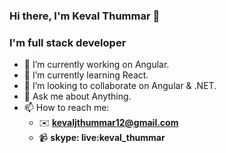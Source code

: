 ### Hi there, I'm Keval Thummar 👋

### I'm full stack developer
<!--
**kevaljthummar/kevaljthummar** is a ✨ _special_ ✨ repository because its `README.md` (this file) appears on your GitHub profile.

Here are some ideas to get you started:
- 😄 Pronouns: ...
- ⚡ Fun fact: ...
- 🤔 I’m looking for help with AWS.
-->

- 🔭 I’m currently working on Angular.
- 🌱 I’m currently learning React.
- 👯 I’m looking to collaborate on Angular & .NET.
- 💬 Ask me about Anything.
- 📫 How to reach me: </br>
     - ✉️ **kevaljthummar12@gmail.com**</br>
     - :video_camera: **skype: live:keval_thummar**
  

